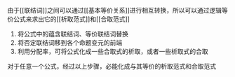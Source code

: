 由于[[联结词]]之间可以通过[[基本等价关系]]进行相互转换，所以可以通过逻辑等价公式来求出它的[[析取范式]]和[[合取范式]]

1. 将公式中的蕴含联结词、等价联结词替换
2. 将否定联结词移到各个命题变元的前端
3. 利用分配率，可将公式化成一些合取式的析取，或者一些析取式的合取

对于任意一个公式，经过以上步骤，必能化成与其等价的析取范式和合取范式

